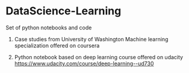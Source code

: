 # DataScience-Learning
Set of python notebooks and code
1) Case studies from University of Washington Machine learning specialization offered on coursera

2) Python notebook based on deep learning course offered on udacity https://www.udacity.com/course/deep-learning--ud730  
